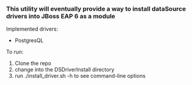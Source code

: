 ### This utility will eventually provide a way to install dataSource drivers into JBoss EAP 6 as a module

Implemented drivers:
 * PostgresQL

To run:
 1. Clone the repo
 2. change into the DSDriverInstall directory
 3. run ./install_driver.sh -h to see command-line options
